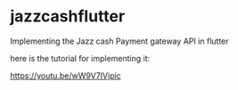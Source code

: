 # jazzcashflutter

Implementing the Jazz cash Payment gateway API in flutter

here is the tutorial for implementing it:


https://youtu.be/wW9V7IVjpic

